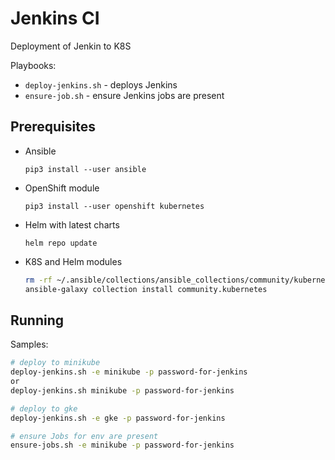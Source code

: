 # Jenkins CI

Deployment of Jenkin to K8S

Playbooks:

* `deploy-jenkins.sh` - deploys Jenkins
* `ensure-job.sh` - ensure Jenkins jobs are present

## Prerequisites

* Ansible

  `pip3 install --user ansible`

* OpenShift module

  `pip3 install --user openshift kubernetes`

* Helm with latest charts

  `helm repo update`

* K8S and Helm modules

  ```bash
  rm -rf ~/.ansible/collections/ansible_collections/community/kubernetes && \
  ansible-galaxy collection install community.kubernetes
  ```

## Running

Samples:

```bash
# deploy to minikube
deploy-jenkins.sh -e minikube -p password-for-jenkins
or
deploy-jenkins.sh minikube -p password-for-jenkins

# deploy to gke
deploy-jenkins.sh -e gke -p password-for-jenkins

# ensure Jobs for env are present
ensure-jobs.sh -e minikube -p password-for-jenkins
```
